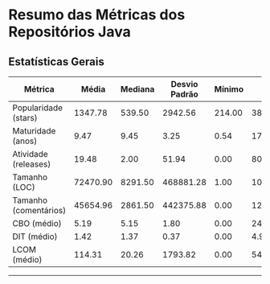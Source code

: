 # Resumo das Métricas dos Repositórios Java

## Estatísticas Gerais

| Métrica                 | Média      | Mediana    | Desvio Padrão | Mínimo   | Máximo   |
|-------------------------|------------|------------|---------------|----------|----------|
| Popularidade (stars)    | 1347.78 | 539.50 | 2942.56 | 214.00 | 38104.00 |
| Maturidade (anos)       | 9.47 | 9.45 | 3.25 | 0.54 | 17.30 |
| Atividade (releases)    | 19.48 | 2.00 | 51.94 | 0.00 | 801.00 |
| Tamanho (LOC)           | 72470.90 | 8291.50 | 468881.28 | 1.00 | 10721089.00 |
| Tamanho (comentários)   | 45654.96 | 2861.50 | 442375.88 | 0.00 | 12490585.00 |
| CBO (médio)             | 5.19 | 5.15 | 1.80 | 0.00 | 24.00 |
| DIT (médio)             | 1.42 | 1.37 | 0.37 | 0.00 | 4.92 |
| LCOM (médio)            | 114.31 | 20.26 | 1793.82 | 0.00 | 54799.52 |

---
